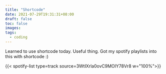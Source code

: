```yaml
---
title: "Shortcode"
date: 2021-07-29T19:31:31+08:00
draft: false
toc: false
images: 
tags:
  - coding
---
```


Learned to use shortcode today.
Useful thing.
Got my spotify playlists into this with shortcode :)

{{< spotify-list type=track source=3WtIXrla0ovC9MOIY78Vr8 w="100%">}}
